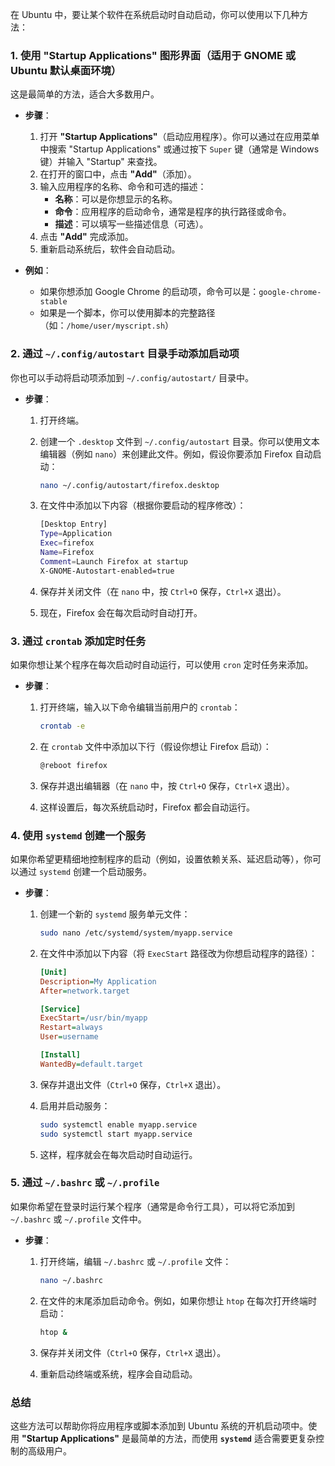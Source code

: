  
在 Ubuntu 中，要让某个软件在系统启动时自动启动，你可以使用以下几种方法：

### 1. **使用 "Startup Applications" 图形界面（适用于 GNOME 或 Ubuntu 默认桌面环境）**
   这是最简单的方法，适合大多数用户。

   - **步骤**：
     1. 打开 **"Startup Applications"**（启动应用程序）。你可以通过在应用菜单中搜索 "Startup Applications" 或通过按下 `Super` 键（通常是 Windows 键）并输入 "Startup" 来查找。
     2. 在打开的窗口中，点击 **"Add"**（添加）。
     3. 输入应用程序的名称、命令和可选的描述：
        - **名称**：可以是你想显示的名称。
        - **命令**：应用程序的启动命令，通常是程序的执行路径或命令。
        - **描述**：可以填写一些描述信息（可选）。
     4. 点击 **"Add"** 完成添加。
     5. 重新启动系统后，软件会自动启动。

   - **例如**：
     - 如果你想添加 Google Chrome 的启动项，命令可以是：`google-chrome-stable`
     - 如果是一个脚本，你可以使用脚本的完整路径（如：`/home/user/myscript.sh`）

### 2. **通过 `~/.config/autostart` 目录手动添加启动项**
   你也可以手动将启动项添加到 `~/.config/autostart/` 目录中。

   - **步骤**：
     1. 打开终端。
     2. 创建一个 `.desktop` 文件到 `~/.config/autostart` 目录。你可以使用文本编辑器（例如 `nano`）来创建此文件。例如，假设你要添加 Firefox 自动启动：
        
        ```bash
        nano ~/.config/autostart/firefox.desktop
        ```

     3. 在文件中添加以下内容（根据你要启动的程序修改）：
        
        ```bash
        [Desktop Entry]
        Type=Application
        Exec=firefox
        Name=Firefox
        Comment=Launch Firefox at startup
        X-GNOME-Autostart-enabled=true
        ```

     4. 保存并关闭文件（在 `nano` 中，按 `Ctrl+O` 保存，`Ctrl+X` 退出）。
     5. 现在，Firefox 会在每次启动时自动打开。

### 3. **通过 `crontab` 添加定时任务**
   如果你想让某个程序在每次启动时自动运行，可以使用 `cron` 定时任务来添加。

   - **步骤**：
     1. 打开终端，输入以下命令编辑当前用户的 `crontab`：
        
        ```bash
        crontab -e
        ```

     2. 在 `crontab` 文件中添加以下行（假设你想让 Firefox 启动）：
        
        ```bash
        @reboot firefox
        ```

     3. 保存并退出编辑器（在 `nano` 中，按 `Ctrl+O` 保存，`Ctrl+X` 退出）。
     4. 这样设置后，每次系统启动时，Firefox 都会自动运行。

### 4. **使用 `systemd` 创建一个服务**
   如果你希望更精细地控制程序的启动（例如，设置依赖关系、延迟启动等），你可以通过 `systemd` 创建一个启动服务。

   - **步骤**：
     1. 创建一个新的 `systemd` 服务单元文件：

        ```bash
        sudo nano /etc/systemd/system/myapp.service
        ```

     2. 在文件中添加以下内容（将 `ExecStart` 路径改为你想启动程序的路径）：

        ```ini
        [Unit]
        Description=My Application
        After=network.target

        [Service]
        ExecStart=/usr/bin/myapp
        Restart=always
        User=username

        [Install]
        WantedBy=default.target
        ```

     3. 保存并退出文件（`Ctrl+O` 保存，`Ctrl+X` 退出）。
     4. 启用并启动服务：

        ```bash
        sudo systemctl enable myapp.service
        sudo systemctl start myapp.service
        ```

     5. 这样，程序就会在每次启动时自动运行。

### 5. **通过 `~/.bashrc` 或 `~/.profile`**
   如果你希望在登录时运行某个程序（通常是命令行工具），可以将它添加到 `~/.bashrc` 或 `~/.profile` 文件中。

   - **步骤**：
     1. 打开终端，编辑 `~/.bashrc` 或 `~/.profile` 文件：

        ```bash
        nano ~/.bashrc
        ```

     2. 在文件的末尾添加启动命令。例如，如果你想让 `htop` 在每次打开终端时启动：

        ```bash
        htop &
        ```

     3. 保存并关闭文件（`Ctrl+O` 保存，`Ctrl+X` 退出）。
     4. 重新启动终端或系统，程序会自动启动。

### 总结
这些方法可以帮助你将应用程序或脚本添加到 Ubuntu 系统的开机启动项中。使用 **"Startup Applications"** 是最简单的方法，而使用 **`systemd`** 适合需要更复杂控制的高级用户。